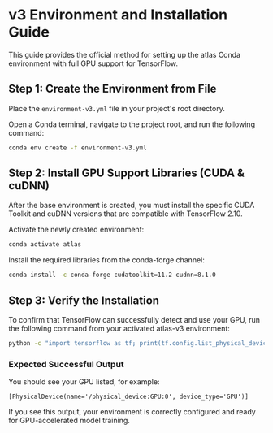 # v3 Environment and Installation Guide

This guide provides the official method for setting up the atlas Conda environment with full GPU support for TensorFlow.

## Step 1: Create the Environment from File

Place the `environment-v3.yml` file in your project's root directory.

Open a Conda terminal, navigate to the project root, and run the following command:

```bash
conda env create -f environment-v3.yml
```

## Step 2: Install GPU Support Libraries (CUDA & cuDNN)

After the base environment is created, you must install the specific CUDA Toolkit and cuDNN versions that are compatible with TensorFlow 2.10.

Activate the newly created environment:

```bash
conda activate atlas
```

Install the required libraries from the conda-forge channel:

```bash
conda install -c conda-forge cudatoolkit=11.2 cudnn=8.1.0
```

## Step 3: Verify the Installation

To confirm that TensorFlow can successfully detect and use your GPU, run the following command from your activated atlas-v3 environment:

```bash
python -c "import tensorflow as tf; print(tf.config.list_physical_devices('GPU'))"
```

### Expected Successful Output

You should see your GPU listed, for example:

```
[PhysicalDevice(name='/physical_device:GPU:0', device_type='GPU')]
```

If you see this output, your environment is correctly configured and ready for GPU-accelerated model training.